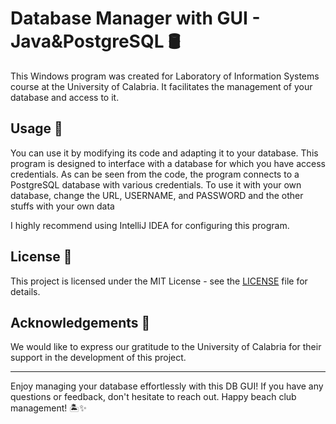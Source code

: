 # Database Manager with GUI - Java&PostgreSQL 🛢

This Windows program was created for Laboratory of Information Systems course at the University of Calabria. It facilitates the management of your database and access to it.

## Usage 🚀

You can use it by modifying its code and adapting it to your database.
This program is designed to interface with a database for which you have access credentials. As can be seen from the code, the program connects to a PostgreSQL database with various credentials. To use it with your own database, change the URL, USERNAME, and PASSWORD and the other stuffs with your own data

I highly recommend using IntelliJ IDEA for configuring this program.

## License 📜

This project is licensed under the MIT License - see the [LICENSE](LICENSE) file for details.

## Acknowledgements 🙏

We would like to express our gratitude to the University of Calabria for their support in the development of this project.

---

Enjoy managing your database effortlessly with this DB GUI! If you have any questions or feedback, don't hesitate to reach out. Happy beach club management! 🏝️✨
